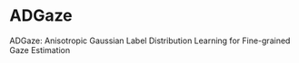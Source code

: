 # ADGaze
ADGaze: Anisotropic  Gaussian Label Distribution Learning for Fine-grained Gaze Estimation
